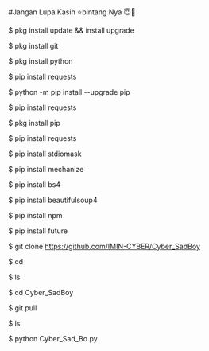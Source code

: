 #Jangan Lupa Kasih ⭐bintang Nya 😇🙏

$ pkg install update && install upgrade

$ pkg install git

$ pkg install python

$ pip install requests

$ python -m pip install --upgrade pip

$ pip install requests

$ pkg install pip

$ pip install requests

$ pip install stdiomask

$ pip install mechanize

$ pip install bs4

$ pip install beautifulsoup4

$ pip install npm

$ pip install future

$ git clone https://github.com/IMIN-CYBER/Cyber_SadBoy

$ cd

$ ls

$ cd Cyber_SadBoy

$ git pull

$ ls

$ python Cyber_Sad_Bo.py

